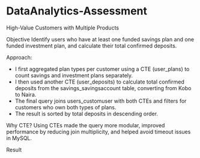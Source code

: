 # DataAnalytics-Assessment

High-Value Customers with Multiple Products

Objective 
Identify users who have at least one funded savings plan and one funded investment plan, and calculate their total confirmed deposits.

Approach: 
- I first aggregated plan types per customer using a CTE (user_plans) to count savings and investment plans separately.
- I then used another CTE (user_deposits) to calculate total confirmed deposits from the savings_savingsaccount table, converting from Kobo to Naira.
- The final query joins users_customuser with both CTEs and filters for customers who own both types of plans.
- The result is sorted by total deposits in descending order.

Why CTE? 
Using CTEs made the query more modular, improved performance by reducing join multiplicity, and helped avoid timeout issues in MySQL.

Result 









